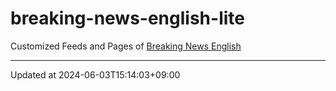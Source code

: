 # breaking-news-english-lite

Customized Feeds and Pages of [Breaking News English](https://breakingnewsenglish.com/)

---

Updated at 2024-06-03T15:14:03+09:00
